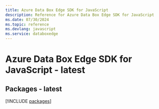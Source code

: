 ```yaml
---
title: Azure Data Box Edge SDK for JavaScript
description: Reference for Azure Data Box Edge SDK for JavaScript
ms.date: 07/30/2024
ms.topic: reference
ms.devlang: javascript
ms.service: databoxedge
---
```

# Azure Data Box Edge SDK for JavaScript - latest
## Packages - latest
[!INCLUDE [packages](data-box-edge-index.md)]